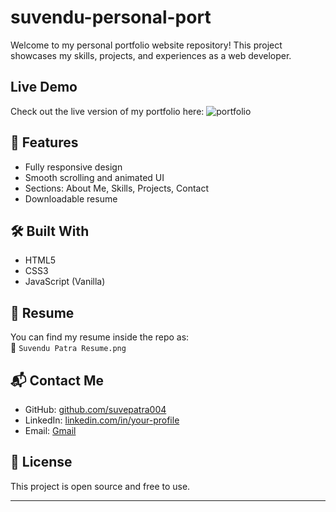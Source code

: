 # suvendu-personal-port
Welcome to my personal portfolio website repository! This project showcases my skills, projects, and experiences as a web developer.

## Live Demo
Check out the live version of my portfolio here: ![portfolio](https://github.com/suvepatra004/suvendu-personal-port.git)

## 🚀 Features

- Fully responsive design
- Smooth scrolling and animated UI
- Sections: About Me, Skills, Projects, Contact
- Downloadable resume

## 🛠️ Built With

- HTML5
- CSS3
- JavaScript (Vanilla)

## 📄 Resume

You can find my resume inside the repo as:  
📎 `Suvendu Patra Resume.png`

## 📬 Contact Me

- GitHub: [github.com/suvepatra004](https://github.com/suvepatra004)
- LinkedIn: [linkedin.com/in/your-profile]() 
- Email: [Gmail](mailto:suvefuful2018@gmail.com) 

## 📌 License

This project is open source and free to use.

---

